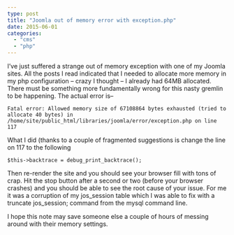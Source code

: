```yaml
---
type: post
title: "Joomla out of memory error with exception.php"
date: 2015-06-01
categories: 
  - "cms"
  - "php"
---
```


I’ve just suffered a strange out of memory exception with one of my Joomla sites. All the posts I read indicated that I needed to allocate more memory in my php configuration – crazy I thought – I already had 64MB allocated. There must be something more fundamentally wrong for this nasty gremlin to be happening. The actual error is–

```
Fatal error: Allowed memory size of 67108864 bytes exhausted (tried to allocate 40 bytes) in /home/site/public_html/libraries/joomla/error/exception.php on line 117
```

What I did (thanks to a couple of fragmented suggestions is change the line on 117 to the following

```
$this->backtrace = debug_print_backtrace();
```

Then re-render the site and you should see your browser fill with tons of crap. Hit the stop button after a second or two (before your browser crashes) and you should be able to see the root cause of your issue. For me it was a corruption of my jos\_session table which I was able to fix with a truncate jos\_session; command from the mysql command line.

I hope this note may save someone else a couple of hours of messing around with their memory settings.
